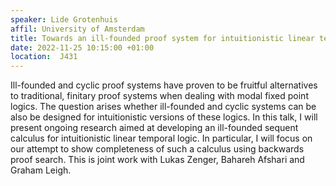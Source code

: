 ```yaml
---
speaker: Lide Grotenhuis
affil: University of Amsterdam
title: Towards an ill-founded proof system for intuitionistic linear temporal logic
date: 2022-11-25 10:15:00 +01:00
location:  J431
---
```

Ill-founded and cyclic proof systems have proven to be fruitful alternatives to traditional, finitary proof systems when dealing with modal fixed point logics. 
The question arises whether ill-founded and cyclic systems can be also be designed for intuitionistic versions of these logics. 
In this talk, I will present ongoing research aimed at developing an ill-founded sequent calculus for intuitionistic linear temporal logic. 
In particular, I will focus on our attempt to show completeness of such a calculus using backwards proof search. 
This is joint work with Lukas Zenger, Bahareh Afshari and Graham Leigh.
